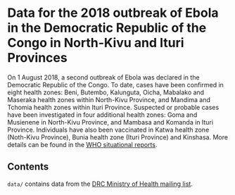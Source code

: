 # Data for the 2018 outbreak of Ebola in the Democratic Republic of the Congo in North-Kivu and Ituri Provinces

On 1 August 2018, a second outbreak of Ebola was declared in the Democratic Republic of the Congo. To date, cases have been confirmed in eight health zones: Beni, Butembo, Kalunguta, Oicha, Mabalako and Maseraka health zones within North-Kivu Province, and Mandima and Tchomia health zones within Ituri Province. Suspected or probable cases have been investigated in four additional health zones: Goma and Musienene in North-Kivu Province, and Mambasa and Komanda in Ituri Province. Individuals have also been vaccinated in Katwa health zone (Noth-Kivu Province), Bunia health zone (Ituri Province) and Kinshasa. More details can be found in the [WHO situational reports](http://www.who.int/ebola/situation-reports/drc-2018/en/).

## Contents
`data/` contains data from the [DRC Ministry of Health mailing list](https://us13.campaign-archive.com/home/?u=89e5755d2cca4840b1af93176&id=aedd23c530).
